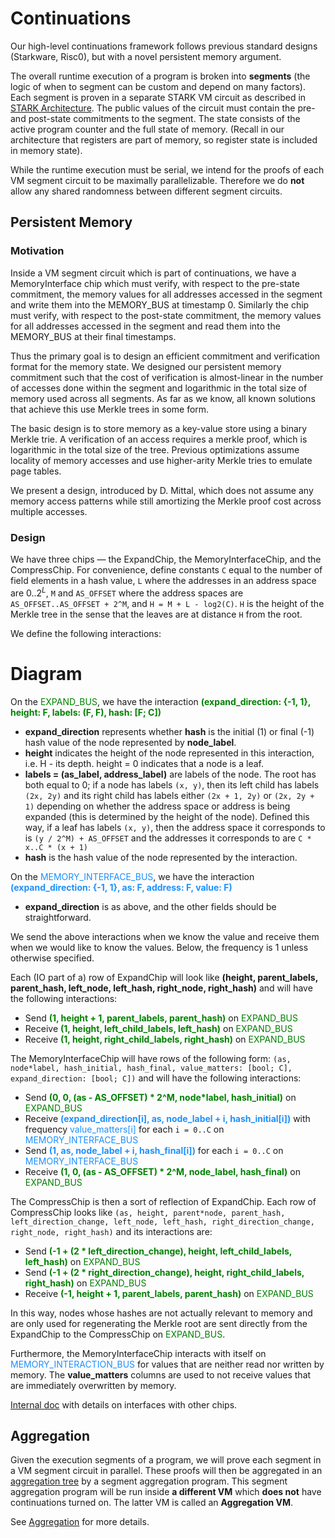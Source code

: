 # Continuations

Our high-level continuations framework follows previous standard designs (Starkware, Risc0), but with a novel persistent memory argument.

The overall runtime execution of a program is broken into **segments** (the logic of when to segment can be custom and depend on many factors).
Each segment is proven in a separate STARK VM circuit as described in [STARK Architecture](./stark.md). The public values of the circuit must contain the pre- and post-state commitments to the segment. The state consists of the active program counter and the full state of memory. (Recall in our architecture that registers are part of memory, so register state is included in memory state).

While the runtime execution must be serial, we intend for the proofs of
each VM segment circuit to be maximally parallelizable. Therefore we do **not** allow any shared randomness between different segment circuits.

## Persistent Memory

### Motivation

Inside a VM segment circuit which is part of continuations, we have a
MemoryInterface chip which must verify, with respect to the pre-state commitment, the memory values for all
addresses accessed in the segment and write them into the MEMORY_BUS at timestamp 0. Similarly the chip must verify, with respect to the post-state commitment, the memory values for all addresses accessed in the segment and read them into the MEMORY_BUS at their final timestamps.

Thus the primary goal is to design an efficient commitment and verification format for the memory state. We designed our persistent memory commitment such that the cost of verification is almost-linear <!--TODO: make this precise--> in the number of accesses done within the segment and logarithmic in the total size of memory used across all segments. As far as we know, all known solutions that achieve this use Merkle trees in some form.

The basic design is to store memory as a key-value store using a binary Merkle trie. A verification of an access requires a merkle proof, which is logarithmic in the total size of the tree. Previous optimizations assume locality of memory accesses and use higher-arity Merkle tries to emulate page tables.

We present a design, introduced by D. Mittal, which does not assume any memory access patterns while still amortizing the Merkle proof cost across multiple accesses.

### Design

We have three chips — the ExpandChip, the MemoryInterfaceChip, and the CompressChip. For convenience, define constants `C` equal to the number of field elements in a hash value, `L` where the addresses in an address space are $0..2^L$, `M` and `AS_OFFSET` where the address spaces are `AS_OFFSET..AS_OFFSET + 2^M`, and `H = M + L - log2(C)`. `H` is the height of the Merkle tree in the sense that the leaves are at distance `H` from the root.

We define the following interactions:

# Diagram

On the <span style="color:green">EXPAND_BUS</span>, we have the interaction
<span style="color:green">**(expand_direction: {-1, 1}, height: F, labels: (F, F), hash: [F; C])**</span>

- **expand_direction** represents whether **hash** is the initial (1) or final (-1) hash value of the node represented by **node_label**.
- **height** indicates the height of the node represented in this interaction, i.e. H - its depth. height = 0 indicates that a node is a leaf.
- **labels = (as_label, address_label)** are labels of the node. The root has both equal to 0; if a node has labels `(x, y)`, then its left child has labels `(2x, 2y)` and its right child has labels either `(2x + 1, 2y)` or `(2x, 2y + 1)` depending on whether the address space or address is being expanded (this is determined by the height of the node). Defined this way, if a leaf has labels `(x, y)`, then the address space it corresponds to is `(y / 2^M) + AS_OFFSET` and the addresses it corresponds to are `C * x..C * (x + 1)`
- **hash** is the hash value of the node represented by the interaction.

On the <span style="color:DodgerBlue">MEMORY_INTERFACE_BUS</span>, we have the interaction
<span style="color:DodgerBlue">**(expand_direction: {-1, 1}, as: F, address: F, value: F)**</span>

- **expand_direction** is as above, and the other fields should be straightforward.

We send the above interactions when we know the value and receive them when we would like to know the values. Below, the frequency is 1 unless otherwise specified.

Each (IO part of a) row of ExpandChip will look like
**(height, parent_labels, parent_hash, left_node, left_hash, right_node, right_hash)**
and will have the following interactions:

- Send <span style="color:green">**(1, height + 1, parent_labels, parent_hash)**</span> on <span style="color:green">EXPAND_BUS</span>
- Receive <span style="color:green">**(1, height, left_child_labels, left_hash)**</span> on <span style="color:green">EXPAND_BUS</span>
- Receive <span style="color:green">**(1, height, right_child_labels, right_hash)**</span> on <span style="color:green">EXPAND_BUS</span>

The MemoryInterfaceChip will have rows of the following form:
`(as, node*label, hash_initial, hash_final, value_matters: [bool; C], expand_direction: [bool; C])`
and will have the following interactions:

- Send <span style="color:green">**(0, 0, (as - AS_OFFSET) \* 2^M, node\*label, hash_initial)**</span> on <span style="color:green">EXPAND_BUS</span>
- Receive <span style="color:DodgerBlue">**(expand_direction[i], as, node_label + i, hash_initial[i])**</span> with frequency <span style="color:DodgerBlue">value_matters[i]</span> for each `i = 0..C` on <span style="color:DodgerBlue">MEMORY_INTERFACE_BUS</span>
- Send <span style="color:DodgerBlue">**(1, as, node_label + i, hash_final[i])**</span> for each `i = 0..C` on <span style="color:DodgerBlue">MEMORY_INTERFACE_BUS</span>
- Receive <span style="color:green">**(1, 0, (as - AS_OFFSET) \* 2^M, node_label, hash_final)**</span> on <span style="color:green">EXPAND_BUS</span>

The CompressChip is then a sort of reflection of ExpandChip. Each row of CompressChip looks like
`(as, height, parent*node, parent_hash, left_direction_change, left_node, left_hash, right_direction_change, right_node, right_hash)`
and its interactions are:

- Send <span style="color:green">**(-1 + (2 \* left_direction_change), height, left_child_labels, left_hash)**</span> on <span style="color:green">EXPAND_BUS</span>
- Send <span style="color:green">**(-1 + (2 \* right_direction_change), height, right_child_labels, right_hash)**</span> on <span style="color:green">EXPAND_BUS</span>
- Receive <span style="color:green">**(-1, height + 1, parent_labels, parent_hash)**</span> on <span style="color:green">EXPAND_BUS</span>

In this way, nodes whose hashes are not actually relevant to memory and are only used for regenerating the Merkle root are sent directly from the ExpandChip to the CompressChip on <span style="color:green">EXPAND_BUS</span>.

Furthermore, the MemoryInterfaceChip interacts with itself on <span style="color:DodgerBlue">MEMORY_INTERACTION_BUS</span> for values that are neither read nor written by memory. The **value_matters** columns are used to not receive values that are immediately overwritten by memory.

[Internal doc](https://docs.google.com/document/d/1qzMqPTn3s2DjJkk51Pn2UKnNjGXxwyctda0OIXDnFbA/edit?usp=sharing) with details on interfaces with other chips.

## Aggregation

Given the execution segments of a program, we will prove each segment in a VM segment circuit in parallel. These proofs will then be aggregated in an [aggregation tree](../aggregation.md) by a segment aggregation program. This segment aggregation program will be run inside **a different VM** which **does not** have continuations turned on. The latter VM is called an **Aggregation VM**.

See [Aggregation](../aggregation.md) for more details.
